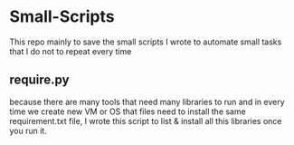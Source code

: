 # Small-Scripts
This repo mainly to save the small scripts I wrote to automate small tasks that I do not to repeat every time

## require.py
because there are many tools that need many libraries to run and in every time we create new VM or OS that files need to install the same requirement.txt file, I wrote this script to list & install all this libraries once you run it.
